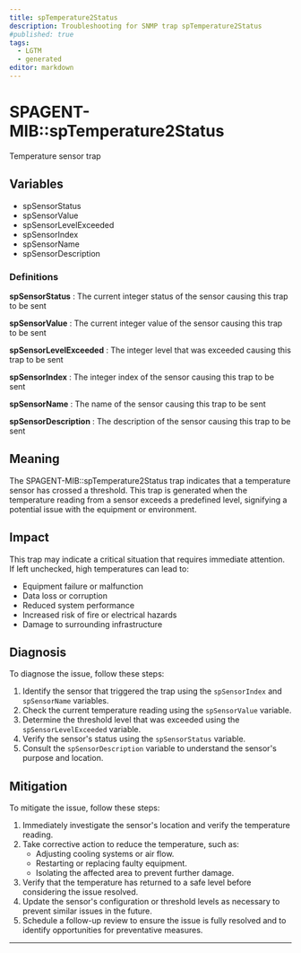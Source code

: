```yaml
---
title: spTemperature2Status
description: Troubleshooting for SNMP trap spTemperature2Status
#published: true
tags:
  - LGTM
  - generated
editor: markdown
---
```


# SPAGENT-MIB::spTemperature2Status 

Temperature sensor trap 


## Variables


  - spSensorStatus
  - spSensorValue
  - spSensorLevelExceeded
  - spSensorIndex
  - spSensorName
  - spSensorDescription 

### Definitions 


**spSensorStatus** 
: The current integer status of the sensor causing this trap to be sent 

**spSensorValue** 
: The current integer value of the sensor causing this trap to be sent 

**spSensorLevelExceeded** 
: The integer level that was exceeded causing this trap to be sent 

**spSensorIndex** 
: The integer index of the sensor causing this trap to be sent 

**spSensorName** 
: The name of the sensor causing this trap to be sent 

**spSensorDescription** 
: The description of the sensor causing this trap to be sent 


## Meaning

The SPAGENT-MIB::spTemperature2Status trap indicates that a temperature sensor has crossed a threshold. This trap is generated when the temperature reading from a sensor exceeds a predefined level, signifying a potential issue with the equipment or environment.

## Impact

This trap may indicate a critical situation that requires immediate attention. If left unchecked, high temperatures can lead to:

* Equipment failure or malfunction
* Data loss or corruption
* Reduced system performance
* Increased risk of fire or electrical hazards
* Damage to surrounding infrastructure

## Diagnosis

To diagnose the issue, follow these steps:

1. Identify the sensor that triggered the trap using the `spSensorIndex` and `spSensorName` variables.
2. Check the current temperature reading using the `spSensorValue` variable.
3. Determine the threshold level that was exceeded using the `spSensorLevelExceeded` variable.
4. Verify the sensor's status using the `spSensorStatus` variable.
5. Consult the `spSensorDescription` variable to understand the sensor's purpose and location.

## Mitigation

To mitigate the issue, follow these steps:

1. Immediately investigate the sensor's location and verify the temperature reading.
2. Take corrective action to reduce the temperature, such as:
	* Adjusting cooling systems or air flow.
	* Restarting or replacing faulty equipment.
	* Isolating the affected area to prevent further damage.
3. Verify that the temperature has returned to a safe level before considering the issue resolved.
4. Update the sensor's configuration or threshold levels as necessary to prevent similar issues in the future.
5. Schedule a follow-up review to ensure the issue is fully resolved and to identify opportunities for preventative measures.
---




